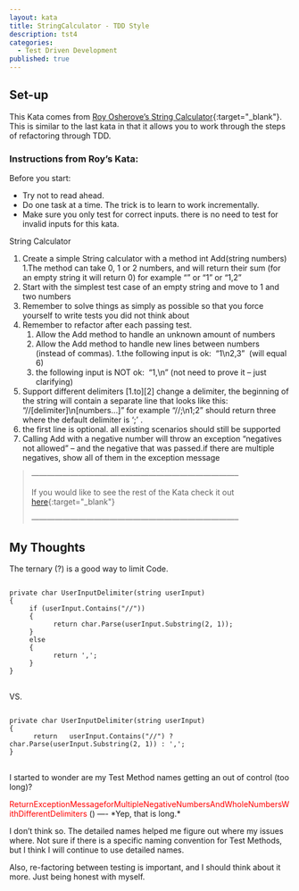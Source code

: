 ```yaml
---
layout: kata
title: StringCalculator - TDD Style
description: tst4
categories:
  - Test Driven Development
published: true
---
```


## Set-up
This Kata comes from [Roy Osherove&#8217;s String Calculator](http://osherove.com/tdd-kata-1/){:target="_blank"}. This is similar to the last kata in that it allows you to work through the steps of refactoring through TDD.

### Instructions from Roy&#8217;s Kata:

Before you start:

  * Try not to read ahead.
  * Do one task at a time. The trick is to learn to work incrementally.
  * Make sure you only test for correct inputs. there is no need to test for invalid inputs for this kata.

String Calculator

  1. Create a simple String calculator with a method int Add(string numbers) 1.The method can take 0, 1 or 2 numbers, and will return their sum (for an empty string it will return 0) for example “” or “1” or “1,2”
  2. Start with the simplest test case of an empty string and move to 1 and two numbers
  3. Remember to solve things as simply as possible so that you force yourself to write tests you did not think about
  4. Remember to refactor after each passing test.
      1. Allow the Add method to handle an unknown amount of numbers
      2. Allow the Add method to handle new lines between numbers (instead of commas). 1.the following input is ok:  “1\n2,3”  (will equal 6)
      3. the following input is NOT ok:  “1,\n” (not need to prove it &#8211; just clarifying)
  5. Support different delimiters [1.to][2] change a delimiter, the beginning of the string will contain a separate line that looks like this:   “//[delimiter]\n[numbers…]” for example “//;\n1;2” should return three where the default delimiter is ‘;’ .
  6. the first line is optional. all existing scenarios should still be supported
  7. Calling Add with a negative number will throw an exception “negatives not allowed” &#8211; and the negative that was passed.if there are multiple negatives, show all of them in the exception message

> &#8212;&#8212;&#8212;&#8212;&#8212;&#8212;&#8212;&#8212;&#8212;&#8212;&#8212;&#8212;&#8212;&#8212;&#8212;&#8212;&#8212;&#8212;&#8212;&#8212;&#8212;&#8212;&#8212;&#8212;&#8212;&#8212;&#8211;
>
> If you would like to see the rest of the Kata check it out [here](http://osherove.com/tdd-kata-1/){:target="_blank"}
>
> &#8212;&#8212;&#8212;&#8212;&#8212;&#8212;&#8212;&#8212;&#8212;&#8212;&#8212;&#8212;&#8212;&#8212;&#8212;&#8212;&#8212;&#8212;&#8212;&#8212;&#8212;&#8212;&#8212;&#8212;&#8212;&#8212;&#8211;

## My Thoughts

The ternary (?) is a good way to limit Code.

<pre>
<code class="csharp">
private char UserInputDelimiter(string userInput)
{
     if (userInput.Contains("//"))
     {
           return char.Parse(userInput.Substring(2, 1));
     }
     else
     {
           return ',';
     }
}
</code>
</pre>

VS.

<pre>
<code class="csharp">
private char UserInputDelimiter(string userInput)
{
      return   userInput.Contains("//") ?  char.Parse(userInput.Substring(2, 1)) : ',';
}
</code>
</pre>

I started to wonder are my Test Method names getting an out of control (too long)?

<span style="color: #ff0000;">
ReturnExceptionMessageforMultipleNegativeNumbersAndWholeNumbersWithDifferentDelimiters
</span>() &#8212;- *Yep, that is long.*

I don’t think so. The detailed names helped me figure out where my issues where. Not sure if there is a specific naming convention for Test Methods, but I think I will continue to use detailed names.

Also, re-factoring between testing is important, and I should think about it more. Just being honest with myself.
